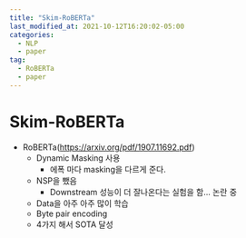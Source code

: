 ```yaml
---
title: "Skim-RoBERTa"
last_modified_at: 2021-10-12T16:20:02-05:00
categories:
  - NLP
  - paper
tag:
  - RoBERTa
  - paper
---
```



# Skim-RoBERTa
- RoBERTa(https://arxiv.org/pdf/1907.11692.pdf)
    - Dynamic Masking 사용
        - 에폭 마다 masking을 다르게 준다.
    - NSP을 뺐음
        - Downstream 성능이 더 잘나온다는 실험을 함... 논란 중
    - Data을 아주 아주 많이 학습
    - Byte pair encoding
    - 4가지 해서 SOTA 달성